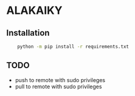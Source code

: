 # ALAKAIKY
## Installation

```bash
    python -m pip install -r requirements.txt
```

## TODO
- push to remote with sudo privileges
- pull to remote with sudo privileges
